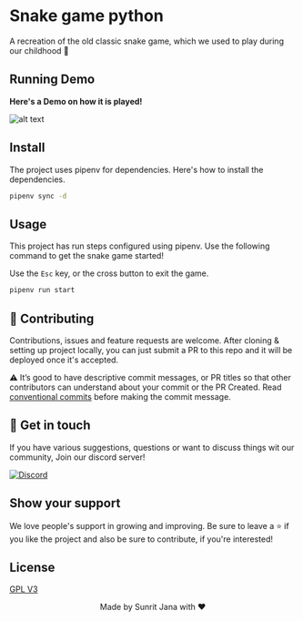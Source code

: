 # Snake game python

A recreation of the old classic snake game, which we used to play during our childhood 🤗

## Running Demo

**Here's a Demo on how it is played!**

![alt text](https://github.com/janaSunrise/snake-game=python/blob/main/resources/snake.gif)

## Install

The project uses pipenv for dependencies. Here's how to install the dependencies.

```sh
pipenv sync -d
```

## Usage

This project has run steps configured using pipenv. Use the following command to get the snake game 
started!

Use the `Esc` key, or the cross button to exit the game.

```sh
pipenv run start
```

## 🤝 Contributing

Contributions, issues and feature requests are welcome. After cloning & setting up project locally, you can just submit 
a PR to this repo and it will be deployed once it's accepted.

⚠️ It’s good to have descriptive commit messages, or PR titles so that other contributors can understand about your 
commit or the PR Created. Read [conventional commits](https://www.conventionalcommits.org/en/v1.0.0-beta.3/) before 
making the commit message.

## 💬 Get in touch

If you have various suggestions, questions or want to discuss things wit our community, Join our discord server!

[![Discord](https://discordapp.com/api/guilds/695008516590534758/widget.png?style=shield)](https://discord.gg/cSC5ZZwYGQ)

## Show your support

We love people's support in growing and improving. Be sure to leave a ⭐️ if you like the project and 
also be sure to contribute, if you're interested!

## License

[GPL V3](https://github.com/janaSunrise/snake-game-python/blob/main/LICENSE)


<div align="center">
  Made by Sunrit Jana with ❤️
</div>
